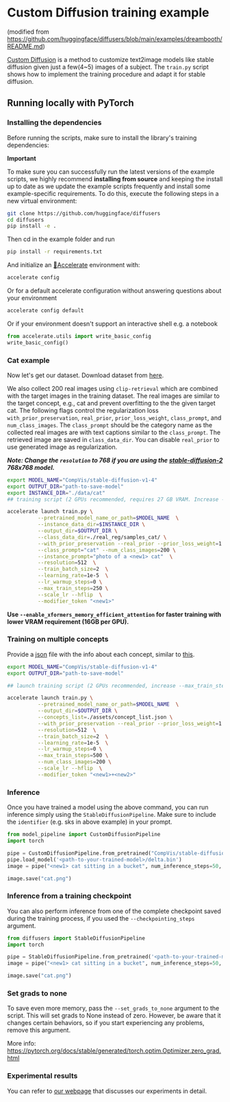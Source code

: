 # Custom Diffusion training example 
(modified from https://github.com/huggingface/diffusers/blob/main/examples/dreambooth/README.md)

[Custom Diffusion](https://arxiv.org/abs/2212.04488) is a method to customize text2image models like stable diffusion given just a few(4~5) images of a subject.
The `train.py` script shows how to implement the training procedure and adapt it for stable diffusion.


## Running locally with PyTorch

### Installing the dependencies

Before running the scripts, make sure to install the library's training dependencies:

**Important**

To make sure you can successfully run the latest versions of the example scripts, we highly recommend **installing from source** and keeping the install up to date as we update the example scripts frequently and install some example-specific requirements. To do this, execute the following steps in a new virtual environment:
```bash
git clone https://github.com/huggingface/diffusers
cd diffusers
pip install -e .
```

Then cd in the example folder and run
```bash
pip install -r requirements.txt
```

And initialize an [🤗Accelerate](https://github.com/huggingface/accelerate/) environment with:

```bash
accelerate config
```

Or for a default accelerate configuration without answering questions about your environment

```bash
accelerate config default
```

Or if your environment doesn't support an interactive shell e.g. a notebook

```python
from accelerate.utils import write_basic_config
write_basic_config()
```

### Cat example

Now let's get our dataset. Download dataset from [here](https://www.cs.cmu.edu/~custom-diffusion/assets/data.zip). 

We also collect 200 real images using `clip-retrieval` which are combined with the target images in the training dataset. The real images are similar to the target concept, e.g., cat and prevent overfitting to the the given target cat. The following flags control the regularization loss `with_prior_preservation`, `real_prior`, `prior_loss_weight`, `class_prompt`, and `num_class_images`. The `class_prompt` should be the category name as the collected real images are with text captions similar to the `class_prompt`. The retrieved image are saved in `class_data_dir`. You can disable `real_prior` to use generated image as regularization.

**___Note: Change the `resolution` to 768 if you are using the [stable-diffusion-2](https://huggingface.co/stabilityai/stable-diffusion-2) 768x768 model.___**

```bash
export MODEL_NAME="CompVis/stable-diffusion-v1-4"
export OUTPUT_DIR="path-to-save-model"
export INSTANCE_DIR="./data/cat"
## training script (2 GPUs recommended, requires 27 GB VRAM. Increase --max_train_steps to 500 if training on 1 GPU)

accelerate launch train.py \
          --pretrained_model_name_or_path=$MODEL_NAME  \
          --instance_data_dir=$INSTANCE_DIR \
          --output_dir=$OUTPUT_DIR \
          --class_data_dir=./real_reg/samples_cat/ \
          --with_prior_preservation --real_prior --prior_loss_weight=1.0 \
          --class_prompt="cat" --num_class_images=200 \
          --instance_prompt="photo of a <new1> cat"  \
          --resolution=512  \
          --train_batch_size=2  \
          --learning_rate=1e-5  \
          --lr_warmup_steps=0 \
          --max_train_steps=250 \
          --scale_lr --hflip  \
          --modifier_token "<new1>"
```

**Use `--enable_xformers_memory_efficient_attention` for faster training with lower VRAM requirement (16GB per GPU).**


### Training on multiple concepts

Provide a [json](https://github.com/adobe-research/custom-diffusion/blob/main/assets/concept_list.json) file with the info about each concept, similar to [this](https://github.com/ShivamShrirao/diffusers/blob/main/examples/dreambooth/train_dreambooth.py).

```bash
export MODEL_NAME="CompVis/stable-diffusion-v1-4"
export OUTPUT_DIR="path-to-save-model"

## launch training script (2 GPUs recommended, increase --max_train_steps to 1000 if 1 GPU)

accelerate launch train.py \
          --pretrained_model_name_or_path=$MODEL_NAME  \
          --output_dir=$OUTPUT_DIR \
          --concepts_list=./assets/concept_list.json \
          --with_prior_preservation --real_prior --prior_loss_weight=1.0 \
          --resolution=512  \
          --train_batch_size=2  \
          --learning_rate=1e-5  \
          --lr_warmup_steps=0 \
          --max_train_steps=500 \
          --num_class_images=200 \
          --scale_lr --hflip  \
          --modifier_token "<new1>+<new2>" 
```


### Inference

Once you have trained a model using the above command, you can run inference simply using the `StableDiffusionPipeline`. Make sure to include the `identifier` (e.g. sks in above example) in your prompt.

```python
from model_pipeline import CustomDiffusionPipeline
import torch

pipe = CustomDiffusionPipeline.from_pretrained("CompVis/stable-diffusion-v1-4", torch_dtype=torch.float16).to("cuda")
pipe.load_model('<path-to-your-trained-model>/delta.bin')
image = pipe("<new1> cat sitting in a bucket", num_inference_steps=50, guidance_scale=7.5, eta=1.).images[0]

image.save("cat.png")
```

### Inference from a training checkpoint

You can also perform inference from one of the complete checkpoint saved during the training process, if you used the `--checkpointing_steps` argument. 

```python
from diffusers import StableDiffusionPipeline
import torch

pipe = StableDiffusionPipeline.from_pretrained('<path-to-your-trained-model>/checkpoint-<step>', torch_dtype=torch.float16).to("cuda")
image = pipe("<new1> cat sitting in a bucket", num_inference_steps=50, guidance_scale=7.5, eta=1.).images[0]

image.save("cat.png")
```

### Set grads to none

To save even more memory, pass the `--set_grads_to_none` argument to the script. This will set grads to None instead of zero. However, be aware that it changes certain behaviors, so if you start experiencing any problems, remove this argument.

More info: https://pytorch.org/docs/stable/generated/torch.optim.Optimizer.zero_grad.html

### Experimental results
You can refer to [our webpage](https://www.cs.cmu.edu/~custom-diffusion/) that discusses our experiments in detail. 
